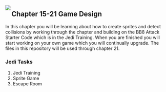 <img align="left" src="http://hermonswebsites.com/Classes/CS/python.png"><H2>Chapter 15-21 Game Design</H2>

In this chapter you will be learning about how to create sprites and detect collisions by working through the chapter and building on the BB8 Attack Starter Code which is in the Jedi Training. When you are finished you will start working on your own game which you will continually upgrade. The files in this repository will be used through chapter 21.


<h3>Jedi Tasks</h3>
<ol>
  <li>Jedi Training</li>
  <li>Sprite Game</li>
  <li>Escape Room</li>
  </ol>
